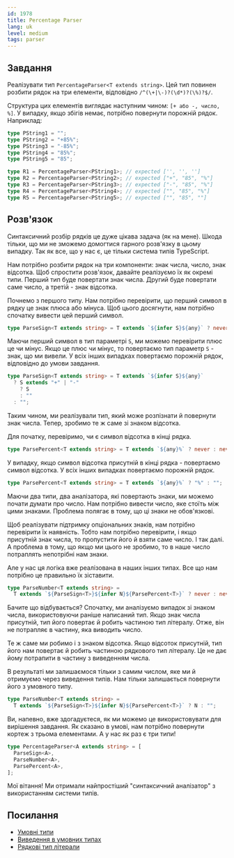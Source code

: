```yaml
---
id: 1978
title: Percentage Parser
lang: uk
level: medium
tags: parser
---
```


## Завдання

Реалізувати тип `PercentageParser<T extends string>`. Цей тип повинен розбити
рядок на три елементи, відповідно `/^(\+|\-)?(\d*)?(\%)?$/`.

Структура цих елементів виглядає наступним чином: `[+ або -, число, %]`. У
випадку, якщо збігів немає, потрібно повернути порожній рядок. Наприклад:

```typescript
type PString1 = "";
type PString2 = "+85%";
type PString3 = "-85%";
type PString4 = "85%";
type PString5 = "85";

type R1 = PercentageParser<PString1>; // expected ['', '', '']
type R2 = PercentageParser<PString2>; // expected ["+", "85", "%"]
type R3 = PercentageParser<PString3>; // expected ["-", "85", "%"]
type R4 = PercentageParser<PString4>; // expected ["", "85", "%"]
type R5 = PercentageParser<PString5>; // expected ["", "85", ""]
```

## Розв'язок

Синтаксичний розбір рядків це дуже цікава задача (як на мене). Шкода тільки, що
ми не зможемо домогтися гарного розв'язку в цьому випадку. Так як все, що у нас
є, це тільки система типів TypeScript.

Нам потрібно розбити рядок на три компоненти: знак числа, число, знак відсотка.
Щоб спростити розв'язок, давайте реалізуємо їх як окремі типи. Перший тип буде
повертати знак числа. Другий буде повертати саме число, а третій - знак
відсотка.

Почнемо з першого типу. Нам потрібно перевірити, що перший символ в рядку це
знак плюса або мінуса. Щоб цього досягнути, нам потрібно спочатку вивести цей
перший символ.

```typescript
type ParseSign<T extends string> = T extends `${infer S}${any}` ? never : never;
```

Маючи перший символ в тип параметрі `S`, ми можемо перевірити плюс це чи мінус.
Якщо це плюс чи мінус, то повертаємо тип параметр `S` - знак, що ми вивели. У
всіх інших випадках повертаємо порожній рядок, відповідно до умови завдання.

```typescript
type ParseSign<T extends string> = T extends `${infer S}${any}`
  ? S extends "+" | "-"
    ? S
    : ""
  : "";
```

Таким чином, ми реалізували тип, який може розпізнати й повернути знак числа.
Тепер, зробимо те ж саме зі знаком відсотка.

Для початку, перевіримо, чи є символ відсотка в кінці рядка.

```typescript
type ParsePercent<T extends string> = T extends `${any}%` ? never : never;
```

У випадку, якщо символ відсотка присутній в кінці рядка - повертаємо символ
відсотка. У всіх інших випадках повертаємо порожній рядок.

```typescript
type ParsePercent<T extends string> = T extends `${any}%` ? "%" : "";
```

Маючи два типи, два аналізатора, які повертають знаки, ми можемо почати думати
про число. Нам потрібно вивести число, яке стоїть між цими знаками. Проблема
полягає в тому, що ці знаки не обов'язкові.

Щоб реалізувати підтримку опціональних знаків, нам потрібно перевірити їх
наявність. Тобто нам потрібно перевірити, і якщо присутній знак числа, то
пропустити його й взяти саме число. І так далі. А проблема в тому, що якщо ми
цього не зробимо, то в наше число потраплять непотрібні нам знаки.

Але у нас ця логіка вже реалізована в наших інших типах. Все що нам потрібно це
правильно їх зіставити.

```typescript
type ParseNumber<T extends string> =
  T extends `${ParseSign<T>}${infer N}${ParsePercent<T>}` ? never : never;
```

Бачите що відбувається? Спочатку, ми аналізуємо випадок зі знаком числа,
використовуючи раніше написаний тип. Якщо знак числа присутній, тип його
повертає й робить частиною тип літералу. Отже, він не потрапляє в частину, яка
виводить число.

Те ж саме ми робимо і з знаком відсотка. Якщо відсоток присутній, тип його нам
повертає й робить частиною рядкового тип літералу. Це не дає йому потрапити в
частину з виведенням числа.

В результаті ми залишаємося тільки з самим числом, яке ми й отримуємо через
виведення типів. Нам тільки залишається повернути його з умовного типу.

```typescript
type ParseNumber<T extends string> =
  T extends `${ParseSign<T>}${infer N}${ParsePercent<T>}` ? N : "";
```

Ви, напевно, вже здогадуєтеся, як ми можемо це використовувати для вирішення
завдання. Як сказано в умові, нам потрібно повернути кортеж з трьома елементами.
А у нас як раз є три типи!

```typescript
type PercentageParser<A extends string> = [
  ParseSign<A>,
  ParseNumber<A>,
  ParsePercent<A>,
];
```

Мої вітання! Ми отримали найпростіший "синтаксичний аналізатор" з використанням
системи типів.

## Посилання

- [Умовні типи](https://www.typescriptlang.org/docs/handbook/2/conditional-types.html)
- [Виведення в умовних типах](https://www.typescriptlang.org/docs/handbook/2/conditional-types.html#inferring-within-conditional-types)
- [Рядкові тип літерали](https://www.typescriptlang.org/docs/handbook/release-notes/typescript-4-1.html#template-literal-types)
